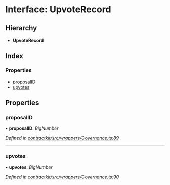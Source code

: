 # Interface: UpvoteRecord

## Hierarchy

* **UpvoteRecord**

## Index

### Properties

* [proposalID](_wrappers_governance_.upvoterecord.md#proposalid)
* [upvotes](_wrappers_governance_.upvoterecord.md#upvotes)

## Properties

###  proposalID

• **proposalID**: *BigNumber*

*Defined in [contractkit/src/wrappers/Governance.ts:89](https://github.com/celo-org/celo-monorepo/blob/master/packages/contractkit/src/wrappers/Governance.ts#L89)*

___

###  upvotes

• **upvotes**: *BigNumber*

*Defined in [contractkit/src/wrappers/Governance.ts:90](https://github.com/celo-org/celo-monorepo/blob/master/packages/contractkit/src/wrappers/Governance.ts#L90)*
